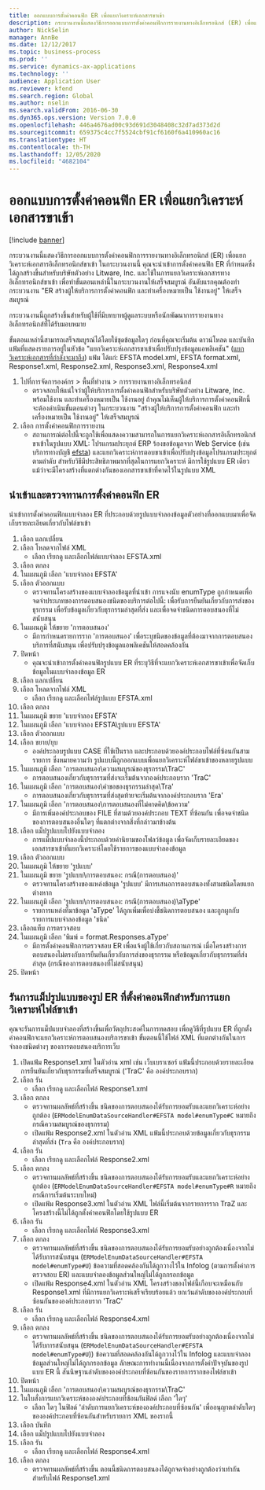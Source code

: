 ```yaml
---
title: ออกแบบการตั้งค่าคอนฟิก ER เพื่อแยกวิเคราะห์เอกสารขาเข้า
description: กระบวนงานนี้แสดงวิธีการออกแบบการตั้งค่าคอนฟิกการรายงานทางอิเล็กทรอนิกส์ (ER) เพื่อแยกวิเคราะห์เอกสารอิเล็กทรอนิกส์ขาเข้า
author: NickSelin
manager: AnnBe
ms.date: 12/12/2017
ms.topic: business-process
ms.prod: ''
ms.service: dynamics-ax-applications
ms.technology: ''
audience: Application User
ms.reviewer: kfend
ms.search.region: Global
ms.author: nselin
ms.search.validFrom: 2016-06-30
ms.dyn365.ops.version: Version 7.0.0
ms.openlocfilehash: 446a4676ad00c93d691d3048408c32d7ad373d2d
ms.sourcegitcommit: 659375c4cc7f5524cbf91cf6160f6a410960ac16
ms.translationtype: HT
ms.contentlocale: th-TH
ms.lasthandoff: 12/05/2020
ms.locfileid: "4682104"
---
```

# <a name="design-er-configurations-to-parse-incoming-documents"></a>ออกแบบการตั้งค่าคอนฟิก ER เพื่อแยกวิเคราะห์เอกสารขาเข้า

[!include [banner](../../includes/banner.md)]

กระบวนงานนี้แสดงวิธีการออกแบบการตั้งค่าคอนฟิกการรายงานทางอิเล็กทรอนิกส์ (ER) เพื่อแยกวิเคราะห์เอกสารอิเล็กทรอนิกส์ขาเข้า ในกระบวนงานนี้ คุณจะนำเข้าการตั้งค่าคอนฟิก ER ที่กำหนดซึ่งได้ถูกสร้างขึ้นสำหรับบริษัทตัวอย่าง Litware, Inc. และใช้ในการแยกวิเคราะห์เอกสารทางอิเล็กทรอนิกส์ขาเข้า เพื่อทำขั้นตอนเหล่านี้ในกระบวนงานให้เสร็จสมบูรณ์ อันดับแรกคุณต้องทำกระบวนงาน "ER สร้างผู้ให้บริการการตั้งค่าคอนฟิก และทำเครื่องหมายเป็น ใช้งานอยู่" ให้เสร็จสมบูรณ์

กระบวนงานนี้ถูกสร้างขึ้นสำหรับผู้ใช้ที่มีบทบาทผู้ดูแลระบบหรือนักพัฒนาการรายงานทางอิเล็กทรอนิกส์ที่ได้รับมอบหมาย

ขั้นตอนเหล่านี้สามารถเสร็จสมบูรณ์ได้โดยใช้ชุดข้อมูลใดๆ ก่อนที่คุณจะเริ่มต้น ดาวน์โหลด และบันทึกแฟ้มที่แสดงรายการอยู่ในหัวข้อ "แยกวิเคราะห์เอกสารขาเข้าเพื่อปรับปรุงข้อมูลแอพลิเคชัน" ([แยกวิเคราะห์เอกสารที่กำลังจะมาถึง](../parse-incoming-electronic-documents.md)) แฟ้ม ได้แก่: EFSTA model.xml, EFSTA format.xml, Response1.xml, Response2.xml, Response3.xml, Response4.xml

1. ไปที่การจัดการองค์กร > พื้นที่ทำงาน > การรายงานทางอิเล็กทรอนิกส์
    * ตรวจสอบให้แน่ใจว่าผู้ให้บริการการตั้งค่าคอนฟิกสำหรับบริษัทตัวอย่าง Litware, Inc. พร้อมใช้งาน และทำเครื่องหมายเป็น ใช้งานอยู่ ถ้าคุณไม่เห็นผู้ให้บริการการตั้งค่าคอนฟิกนี้ จะต้องดำเนินขั้นตอนต่างๆ ในกระบวนงาน "สร้างผู้ให้บริการการตั้งค่าคอนฟิก และทำเครื่องหมายเป็น ใช้งานอยู่" ให้เสร็จสมบูรณ์
2. เลือก การตั้งค่าคอนฟิกการรายงาน
    * สถานการณ์ต่อไปนี้จะถูกใช้เพื่อแสดงความสามารถในการแยกวิเคราะห์เอกสารอิเล็กทรอนิกส์ขาเข้าในรูปแบบ XML: โปรแกรมประยุกต์ ERP ร้องขอข้อมูลจาก Web Service (เช่น บริการทางบัญชี [efsta](http://efsta.org/)) และแยกวิเคราะห์การตอบขาเข้าเพื่อปรับปรุงข้อมูลโปรแกรมประยุกต์ตามลำดับ สำหรับวิธีมีประสิทธิภาพมากที่สุดในการแยกวิเคราะห์ มีการใช้รูปแบบ ER เดียว แม้ว่าจะมีโครงสร้างที่แตกต่างกันของเอกสารขาเข้าที่คาดไว้ในรูปแบบ XML

## <a name="import-and-review-er-configurations"></a>นำเข้าและตรวจทานการตั้งค่าคอนฟิก ER

นำเข้าการตั้งค่าคอนฟิกแบบจำลอง ER ที่ประกอบด้วยรูปแบบจำลองข้อมูลตัวอย่างที่ออกแบบมาเพื่อจัดเก็บรายละเอียดเกี่ยวกับไฟล์ขาเข้า

1. เลือก แลกเปลี่ยน
2. เลือก โหลดจากไฟล์ XML
    * เลือก เรียกดู และเลือกไฟล์แบบจำลอง EFSTA.xml
3. เลือก ตกลง
4. ในแผนภูมิ เลือก 'แบบจำลอง EFSTA'
5. เลือก ตัวออกแบบ
    * ตรวจทานโครงสร้างของแบบจำลองข้อมูลที่นำเข้า การแจงนับ enumType ถูกกำหนดเพื่อจดจำประเภทของการตอบสนองชนิดของบริการต่อไปนี้: เพื่อรับการยืนยันเกี่ยวกับการส่งของธุรกรรม เพื่อรับข้อมูลเกี่ยวกับธุรกรรมล่าสุดที่ส่ง และเพื่อจดจำชนิดการตอบสนองที่ไม่สนับสนุน
6. ในแผนภูมิ ให้ขยาย 'การตอบสนอง'
    * มีการกำหนดรายการราก 'การตอบสนอง' เพื่อระบุชนิดของข้อมูลที่ต้องมาจากการตอบสนองบริการที่สนับสนุน เพื่อปรับปรุงข้อมูลแอพลิเคชันให้สอดคล้องกัน
7. ปิดหน้า
    * คุณจะนำเข้าการตั้งค่าคอนฟิกรูปแบบ ER ที่ระบุวิธีที่จะแยกวิเคราะห์เอกสารขาเข้าเพื่อจัดเก็บข้อมูลในแบบจำลองข้อมูล ER
8. เลือก แลกเปลี่ยน
9. เลือก โหลดจากไฟล์ XML
    * เลือก เรียกดู และเลือกไฟล์รูปแบบ EFSTA.xml
10. เลือก ตกลง
11. ในแผนภูมิ ขยาย 'แบบจำลอง EFSTA'
12. ในแผนภูมิ เลือก 'แบบจำลอง EFSTA\รูปแบบ EFSTA'
13. เลือก ตัวออกแบบ
14. เลือก ขยาย/ยุบ
    * องค์ประกอบรูปแบบ CASE ที่ใช้เป็นราก และประกอบด้วยองค์ประกอบไฟล์ที่ซ้อนกันสามรายการ ซึ่งหมายความว่า รูปแบบนี้ถูกออกแบบเพื่อแยกวิเคราะห์ไฟล์ขาเข้าของหลายรูปแบบ
15. ในแผนภูมิ เลือก 'การตอบสนอง\ความสมบูรณ์ของธุรกรรม\TraC'
    * การตอบสนองเกี่ยวกับธุรกรรมที่ส่งจะเริ่มต้นจากองค์ประกอบราก 'TraC'
16. ในแผนภูมิ เลือก 'การตอบสนอง\คำขอของธุรกรรมล่าสุด\Tra'
    * การตอบสนองเกี่ยวกับธุรกรรมที่ส่งสุดท้ายจะเริ่มต้นจากองค์ประกอบราก 'Era'
17. ในแผนภูมิ เลือก 'การตอบสนอง\การตอบสนองที่ไม่คาดคิด\ข้อความ'
    * มีการเพิ่มองค์ประกอบของ FILE ที่สามด้วยองค์ประกอบ TEXT ที่ซ้อนกัน เพื่อจดจำชนิดของการตอบสนองอื่นใดๆ ที่แตกต่างจากสิ่งที่กล่าวมาข้างต้น
18. เลือก แม็ปรูปแบบไปยังแบบจำลอง
    * การแม็ปแบบจำลองนี้ประกอบด้วยคำนิยามของโฟลว์ข้อมูล เพื่อจัดเก็บรายละเอียดของเอกสารขาเข้าที่แยกวิเคราะห์โดยใช้รายการของแบบจำลองข้อมูล
19. เลือก ตัวออกแบบ
20. ในแผนภูมิ ให้ขยาย 'รูปแบบ'
21. ในแผนภูมิ ขยาย 'รูปแบบ\การตอบสนอง: กรณี(การตอบสนอง)'
    * ตรวจทานโครงสร้างของแหล่งข้อมูล 'รูปแบบ' มีการเสนอการตอบสนองทั้งสามชนิดโดยแยกต่างหาก
22. ในแผนภูมิ เลือก 'รูปแบบ\การตอบสนอง: กรณี(การตอบสนอง)\aType'
    * รายการแหล่งที่มาข้อมูล 'aType' ได้ถูกเพิ่มเพื่อบ่งชี้ชนิดการตอบสนอง และถูกผูกกับรายการแบบจำลองข้อมูล 'ชนิด'
23. เลือกแท็บ การตรวจสอบ
24. ในแผนภูมิ เลือก 'พิมพ์ = format.Responses.aType'
    * มีการตั้งค่าคอนฟิกการตรวจสอบ ER เพื่อแจ้งผู้ใช้เกี่ยวกับสถานการณ์ เมื่อโครงสร้างการตอบสนองไม่ตรงกับการยืนยันเกี่ยวกับการส่งของธุรกรรม หรือข้อมูลเกี่ยวกับธุรกรรมที่ส่งล่าสุด (กรณีของการตอบสนองที่ไม่สนับสนุน)
25. ปิดหน้า

## <a name="run-model-mapping-of-er-format-configured-for-parsing-incoming-files"></a>รันการแม็ปรูปแบบของรูป ER ที่ตั้งค่าคอนฟิกสำหรับการแยกวิเคราะห์ไฟล์ขาเข้า

คุณจะรันการแม็ปแบบจำลองที่สร้างขึ้นเพื่อวัตถุประสงค์ในการทดสอบ เพื่อดูวิธีที่รูปแบบ ER ที่ถูกตั้งค่าคอนฟิกจะแยกวิเคราะห์การตอบสนองบริการขาเข้า ขั้นตอนนี้ใช้ไฟล์ XML ที่แตกต่างกันในการจำลองชนิดต่างๆ ของการตอบสนองบริการเว็บ

1. เปิดแฟ้ม Response1.xml ในตัวอ่าน xml เช่น เว็บเบราเซอร์ แฟ้มนี้ประกอบด้วยรายละเอียดการยืนยันเกี่ยวกับธุรกรรมที่เสร็จสมบูรณ์ ('TraC' คือ องค์ประกอบราก)
2. เลือก รัน
    * เลือก เรียกดู และเลือกไฟล์ Response1.xml
3. เลือก ตกลง
    * ตรวจทานผลลัพธ์ที่สร้างขึ้น  ชนิดของการตอบสนองได้รับการยอมรับและแยกวิเคราะห์อย่างถูกต้อง (`ERModelEnumDataSourceHandler#EFSTA model#enumType#C` หมายถึงกรณีความสมบูรณ์ของธุรกรรม)
    * เปิดแฟ้ม Response2.xml ในตัวอ่าน XML แฟ้มนี้ประกอบด้วยข้อมูลเกี่ยวกับธุรกรรมล่าสุดที่ส่ง (`Tra` คือ องค์ประกอบราก)
4. เลือก รัน
    * เลือก เรียกดู และเลือกไฟล์ Response2.xml
5. เลือก ตกลง
    * ตรวจทานผลลัพธ์ที่สร้างขึ้น  ชนิดของการตอบสนองได้รับการยอมรับและแยกวิเคราะห์อย่างถูกต้อง (`ERModelEnumDataSourceHandler#EFSTA model#enumType#R` หมายถึงกรณีการเริ่มต้นระบบใหม่)
    * เปิดแฟ้ม Response3.xml ในตัวอ่าน XML ไฟล์นี้เริ่มต้นจากรายการราก TraZ และโครงสร้างนี้ไม่ได้ถูกตั้งค่าคอนฟิกโดยใช้รูปแบบ ER
6. เลือก รัน
    * เลือก เรียกดู และเลือกไฟล์ Response3.xml
7. เลือก ตกลง
    * ตรวจทานผลลัพธ์ที่สร้างขึ้น  ชนิดของการตอบสนองได้รับการยอมรับอย่างถูกต้องเนื่องจากไม่ได้รับการสนับสนุน (`ERModelEnumDataSourceHandler#EFSTA model#enumType#U`) ข้อความที่สอดคล้องกันได้ถูกวางไว้ใน Infolog (ตามการตั้งค่าการตรวจสอบ ER) และแบบจำลองข้อมูลส่วนใหญ่ไม่ได้ถูกกรอกข้อมูล
    * เปิดแฟ้ม Response4.xml ในตัวอ่าน XML โครงสร้างของไฟล์นี้เกือบจะเหมือนกับ Response1.xml ที่มีการแยกวิเคราะห์เสร็จเรียบร้อยแล้ว ยกเว้นลำดับขององค์ประกอบที่ซ้อนกันขององค์ประกอบราก 'TraC'
8. เลือก รัน
    * เลือก เรียกดู และเลือกไฟล์ Response4.xml
9. เลือก ตกลง
    * ตรวจทานผลลัพธ์ที่สร้างขึ้น  ชนิดของการตอบสนองได้รับการยอมรับอย่างถูกต้องเนื่องจากไม่ได้รับการสนับสนุน (`ERModelEnumDataSourceHandler#EFSTA model#enumType#U`)) ข้อความที่สอดคล้องกันได้ถูกวางไว้ใน Infolog และแบบจำลองข้อมูลส่วนใหญ่ไม่ได้ถูกกรอกข้อมูล ลักษณะการทำงานนี้เนื่องจากการตั้งค่าปัจจุบันของรูปแบบ ER นี้ สันนิษฐานลำดับขององค์ประกอบที่ซ้อนกันของรายการรากของไฟล์ขาเข้า
10. ปิดหน้า
11. ในแผนภูมิ เลือก 'การตอบสนอง\ความสมบูรณ์ของธุรกรรม\TraC'
12. ในใบสั่งการแยกวิเคราะห์ขององค์ประกอบที่ซ้อนกันฟิลด์ เลือก 'ใดๆ'
    * เลือก ใดๆ ในฟิลด์ 'ลำดับการแยกวิเคราะห์ขององค์ประกอบที่ซ้อนกัน' เพื่ออนุญาตลำดับใดๆ ขององค์ประกอบที่ซ้อนกันสำหรับรายการ XML ของรากนี้
13. เลือก บันทึก
14. เลือก แม็ปรูปแบบไปยังแบบจำลอง
15. เลือก รัน
    * เลือก เรียกดู และเลือกไฟล์ Response4.xml
16. เลือก ตกลง
    * ตรวจทานผลลัพธ์ที่สร้างขึ้น  ตอนนี้ชนิดการตอบสนองได้ถูกจดจำอย่างถูกต้องว่าเท่ากัน สำหรับไฟล์ Response1.xml
